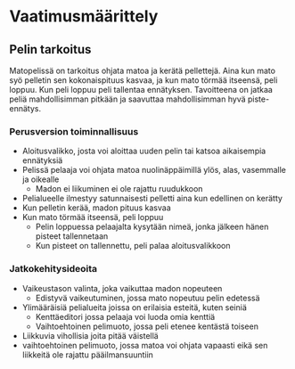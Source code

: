 # Vaatimusmäärittely

## Pelin tarkoitus

Matopelissä on tarkoitus ohjata matoa ja kerätä pellettejä. Aina kun mato syö pelletin sen kokonaispituus kasvaa, ja kun mato törmää itseensä, peli loppuu. Kun peli loppuu peli tallentaa ennätyksen. Tavoitteena on jatkaa peliä mahdollisimman pitkään ja saavuttaa mahdollisimman hyvä piste-ennätys.

### Perusversion toiminnallisuus

- Aloitusvalikko, josta voi aloittaa uuden pelin tai katsoa aikaisempia ennätyksiä
- Pelissä pelaaja voi ohjata matoa nuolinäppäimillä ylös, alas, vasemmalle ja oikealle
    - Madon ei liikuminen ei ole rajattu ruudukkoon
- Pelialueelle ilmestyy satunnaisesti pelletti aina kun edellinen on kerätty
- Kun pelletin kerää, madon pituus kasvaa
- Kun mato törmää itseensä, peli loppuu
    - Pelin loppuessa pelaajalta kysytään nimeä, jonka jälkeen hänen pisteet tallennetaan
    - Kun pisteet on tallennettu, peli palaa aloitusvalikkoon

### Jatkokehitysideoita

- Vaikeustason valinta, joka vaikuttaa madon nopeuteen
    - Edistyvä vaikeutuminen, jossa mato nopeutuu pelin edetessä
- Ylimääräisiä pelialueita joissa on erilaisia esteitä, kuten seiniä
    - Kenttäeditori jossa pelaaja voi luoda omia kenttiä
    - Vaihtoehtoinen pelimuoto, jossa peli etenee kentästä toiseen
- Liikkuvia vihollisia joita pitää väistellä
- vaihtoehtoinen pelimuoto, jossa matoa voi ohjata vapaasti eikä sen liikkeitä ole rajattu pääilmansuuntiin
